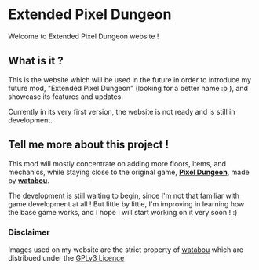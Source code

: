 # Extended Pixel Dungeon

Welcome to Extended Pixel Dungeon website !

## What is it ?

This is the website which will be used in the future in order to introduce my future mod, "Extended Pixel Dungeon" (looking for a better name :p ), and showcase its features and updates.

Currently in its very first version, the website is not ready and is still in development.

## Tell me more about this project ! 

This mod will mostly concentrate on adding more floors, items, and mechanics, while staying close to the original game, **[Pixel Dungeon](https://github.com/watabou/pixel-dungeon)**, made by **[watabou](http://pixeldungeon.watabou.ru/)**. 

The development is still waiting to begin, since I'm not that familiar with game development at all ! But little by little, I'm improving in learning how the base game works, and I hope I will start working on it very soon ! :)

### Disclaimer

Images used on my website are the strict property of [watabou](http://pixeldungeon.watabou.ru/) which are distribued under the [GPLv3 Licence](http://www.gnu.org/copyleft/gpl.html)
